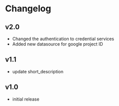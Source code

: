# Changelog

## v2.0

- Changed the authentication to credential services
- Added new datasource for google project ID

## v1.1

- update short_description

## v1.0

- initial release
